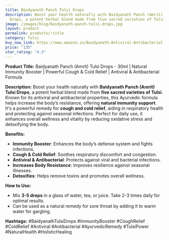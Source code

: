 ```yaml
---
title: Baidyanath Panch Tulsi Drops
description: Boost your health naturally with Baidyanath Panch (Amrit) Tulsi
  Drops, a potent herbal blend made from five sacred varieties of Tulsi.
image: /images/blog/baidyanath-panch-tulsi-drops.jpg
layout: product
permalink: products/:title
category: Tulsi
buy_now_link: https://www.amazon.in/Baidyanath-Antiviral-Antibacterial-Increases-resistance/dp/B09JWR8TK3/ref=sr_1_3_sspa?crid=1WSOVR85O2K5K&tag=ayushmonk-21
price: "135"
star_rating: "4.3"
---
```

**Product Title:** Baidyanath Panch (Amrit) Tulsi Drops - 30ml | Natural Immunity Booster | Powerful Cough & Cold Relief | Antiviral & Antibacterial Formula

**Description:**
Boost your health naturally with **Baidyanath Panch (Amrit) Tulsi Drops**, a potent herbal blend made from **five sacred varieties of Tulsi**. Known for its antiviral and antibacterial properties, this Ayurvedic formula helps increase the body’s resistance, offering **natural immunity support**. It's a powerful remedy for **cough and cold relief**, aiding in respiratory health and protecting against seasonal infections. Perfect for daily use, it enhances overall wellness and vitality by reducing oxidative stress and detoxifying the body.

**Benefits:**
- **Immunity Booster**: Enhances the body’s defense system and fights infections.
- **Cough & Cold Relief**: Soothes respiratory discomfort and congestion.
- **Antiviral & Antibacterial**: Protects against viral and bacterial infections.
- **Increases Body Resistance**: Improves resilience against seasonal illnesses.
- **Detoxifies**: Helps remove toxins and promotes overall wellness.

**How to Use:**
- Mix **3-5 drops** in a glass of water, tea, or juice. Take 2-3 times daily for optimal results.
- Can be used as a natural remedy for sore throat by adding it to warm water for gargling.

**Hashtags:**
#BaidyanathTulsiDrops #ImmunityBooster #CoughRelief #ColdRelief #Antiviral #Antibacterial #AyurvedicRemedy #TulsiPower #NaturalHealth #HolisticHealing
